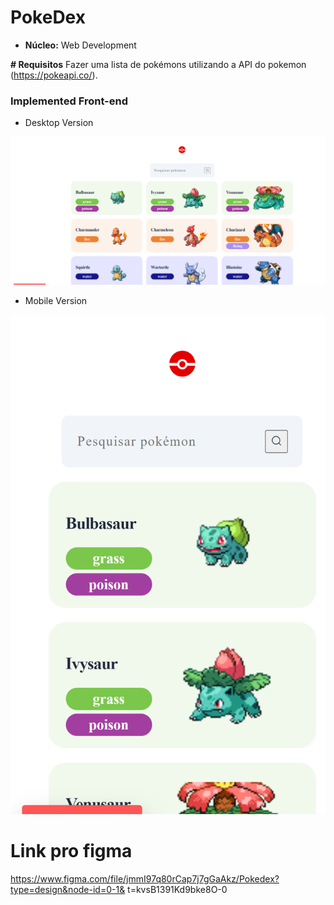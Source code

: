 # PokeDex

- **Núcleo:** Web Development

**# Requisitos**
Fazer uma lista de pokémons utilizando a API do pokemon (https://pokeapi.co/).


### Implemented Front-end

- Desktop Version

![](/4-Pokedex/readme-assets/desktop.png)

- Mobile Version

![](/4-Pokedex/readme-assets/mobile.png)

# Link pro figma

https://www.figma.com/file/jmmI97q80rCap7j7gGaAkz/Pokedex?type=design&node-id=0-1&
t=kvsB1391Kd9bke8O-0

